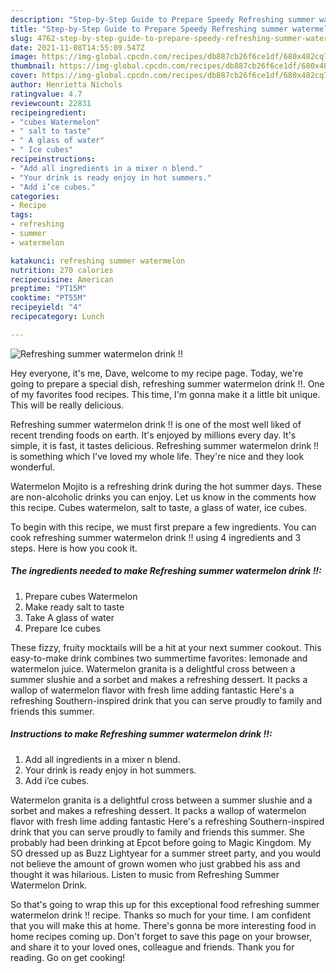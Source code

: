 ```yaml
---
description: "Step-by-Step Guide to Prepare Speedy Refreshing summer watermelon drink !!"
title: "Step-by-Step Guide to Prepare Speedy Refreshing summer watermelon drink !!"
slug: 4762-step-by-step-guide-to-prepare-speedy-refreshing-summer-watermelon-drink
date: 2021-11-08T14:55:09.547Z
image: https://img-global.cpcdn.com/recipes/db887cb26f6ce1df/680x482cq70/refreshing-summer-watermelon-drink-recipe-main-photo.jpg
thumbnail: https://img-global.cpcdn.com/recipes/db887cb26f6ce1df/680x482cq70/refreshing-summer-watermelon-drink-recipe-main-photo.jpg
cover: https://img-global.cpcdn.com/recipes/db887cb26f6ce1df/680x482cq70/refreshing-summer-watermelon-drink-recipe-main-photo.jpg
author: Henrietta Nichols
ratingvalue: 4.7
reviewcount: 22831
recipeingredient:
- "cubes Watermelon"
- " salt to taste"
- " A glass of water"
- " Ice cubes"
recipeinstructions:
- "Add all ingredients in a mixer n blend."
- "Your drink is ready enjoy in hot summers."
- "Add i’ce cubes."
categories:
- Recipe
tags:
- refreshing
- summer
- watermelon

katakunci: refreshing summer watermelon 
nutrition: 270 calories
recipecuisine: American
preptime: "PT15M"
cooktime: "PT55M"
recipeyield: "4"
recipecategory: Lunch

---
```



![Refreshing summer watermelon drink !!](https://img-global.cpcdn.com/recipes/db887cb26f6ce1df/680x482cq70/refreshing-summer-watermelon-drink-recipe-main-photo.jpg)

Hey everyone, it's me, Dave, welcome to my recipe page. Today, we're going to prepare a special dish, refreshing summer watermelon drink !!. One of my favorites food recipes. This time, I'm gonna make it a little bit unique. This will be really delicious.

Refreshing summer watermelon drink !! is one of the most well liked of recent trending foods on earth. It's enjoyed by millions every day. It's simple, it is fast, it tastes delicious. Refreshing summer watermelon drink !! is something which I've loved my whole life. They're nice and they look wonderful.

Watermelon Mojito is a refreshing drink during the hot summer days. These are non-alcoholic drinks you can enjoy. Let us know in the comments how this recipe. Cubes watermelon, salt to taste, a glass of water, ice cubes.


To begin with this recipe, we must first prepare a few ingredients. You can cook refreshing summer watermelon drink !! using 4 ingredients and 3 steps. Here is how you cook it.

<!--inarticleads1-->

##### The ingredients needed to make Refreshing summer watermelon drink !!:

1. Prepare cubes Watermelon
1. Make ready  salt to taste
1. Take  A glass of water
1. Prepare  Ice cubes


These fizzy, fruity mocktails will be a hit at your next summer cookout. This easy-to-make drink combines two summertime favorites: lemonade and watermelon juice. Watermelon granita is a delightful cross between a summer slushie and a sorbet and makes a refreshing dessert. It packs a wallop of watermelon flavor with fresh lime adding fantastic Here&#39;s a refreshing Southern-inspired drink that you can serve proudly to family and friends this summer. 

<!--inarticleads2-->

##### Instructions to make Refreshing summer watermelon drink !!:

1. Add all ingredients in a mixer n blend.
1. Your drink is ready enjoy in hot summers.
1. Add i’ce cubes.


Watermelon granita is a delightful cross between a summer slushie and a sorbet and makes a refreshing dessert. It packs a wallop of watermelon flavor with fresh lime adding fantastic Here&#39;s a refreshing Southern-inspired drink that you can serve proudly to family and friends this summer. She probably had been drinking at Epcot before going to Magic Kingdom. My SO dressed up as Buzz Lightyear for a summer street party, and you would not believe the amount of grown women who just grabbed his ass and thought it was hilarious. Listen to music from Refreshing Summer Watermelon Drink. 

So that's going to wrap this up for this exceptional food refreshing summer watermelon drink !! recipe. Thanks so much for your time. I am confident that you will make this at home. There's gonna be more interesting food in home recipes coming up. Don't forget to save this page on your browser, and share it to your loved ones, colleague and friends. Thank you for reading. Go on get cooking!
